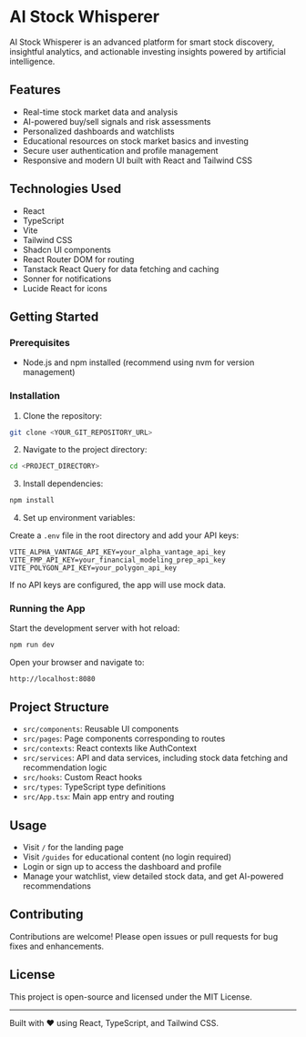 
# AI Stock Whisperer

AI Stock Whisperer is an advanced platform for smart stock discovery, insightful analytics, and actionable investing insights powered by artificial intelligence.

## Features

- Real-time stock market data and analysis
- AI-powered buy/sell signals and risk assessments
- Personalized dashboards and watchlists
- Educational resources on stock market basics and investing
- Secure user authentication and profile management
- Responsive and modern UI built with React and Tailwind CSS

## Technologies Used

- React
- TypeScript
- Vite
- Tailwind CSS
- Shadcn UI components
- React Router DOM for routing
- Tanstack React Query for data fetching and caching
- Sonner for notifications
- Lucide React for icons

## Getting Started

### Prerequisites

- Node.js and npm installed (recommend using nvm for version management)

### Installation

1. Clone the repository:

```bash
git clone <YOUR_GIT_REPOSITORY_URL>
```

2. Navigate to the project directory:

```bash
cd <PROJECT_DIRECTORY>
```

3. Install dependencies:

```bash
npm install
```

4. Set up environment variables:

Create a `.env` file in the root directory and add your API keys:

```env
VITE_ALPHA_VANTAGE_API_KEY=your_alpha_vantage_api_key
VITE_FMP_API_KEY=your_financial_modeling_prep_api_key
VITE_POLYGON_API_KEY=your_polygon_api_key
```

If no API keys are configured, the app will use mock data.

### Running the App

Start the development server with hot reload:

```bash
npm run dev
```

Open your browser and navigate to:

```
http://localhost:8080
```

## Project Structure

- `src/components`: Reusable UI components
- `src/pages`: Page components corresponding to routes
- `src/contexts`: React contexts like AuthContext
- `src/services`: API and data services, including stock data fetching and recommendation logic
- `src/hooks`: Custom React hooks
- `src/types`: TypeScript type definitions
- `src/App.tsx`: Main app entry and routing

## Usage

- Visit `/` for the landing page
- Visit `/guides` for educational content (no login required)
- Login or sign up to access the dashboard and profile
- Manage your watchlist, view detailed stock data, and get AI-powered recommendations

## Contributing

Contributions are welcome! Please open issues or pull requests for bug fixes and enhancements.

## License

This project is open-source and licensed under the MIT License.

---

Built with ❤️ using React, TypeScript, and Tailwind CSS.

